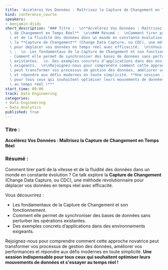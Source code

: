 ```yaml
---
title: 'Accélérez Vos Données : Maîtrisez la Capture de Changement en Temps Réel'
kind: conference_courte
speakers:
- benjamin-djidi
short_description: "### Titre :  \n**Accélérez Vos Données : Maîtrisez la Capture\
  \ de Changement en Temps Réel**  \n\n### Résumé :  \nComment tirer parti de la vitesse\
  \ et de la fluidité des données dans un monde en constante évolution ? Ce talk explore\
  \ la **Capture de Changement** (Change Data Capture, ou CDC), une méthode révolutionnaire\
  \ pour déplacer vos données en temps réel avec efficacité.  \n\nVous découvrirez\
  \ :  \n- Les fondamentaux de la Capture de Changement et son fonctionnement.  \n\
  - Comment elle permet de synchroniser des bases de données sans perturber les opérations\
  \ existantes.  \n- Des exemples concrets d’applications dans des environnements\
  \ exigeants.  \n\nRejoignez-nous pour comprendre comment cette approche novatrice\
  \ peut transformer vos processus de gestion des données, améliorer vos performances\
  \ et répondre aux défis modernes en toute simplicité. **Une session indispensable\
  \ pour tous ceux qui souhaitent optimiser leurs mouvements de données et s'essayer\
  \ au temps réel !**"
start_time: 09:00
track: Data Engineering
categories:
- Data Engineering
- Data Analytics
published: true
---
```


### Titre :  
**Accélérez Vos Données : Maîtrisez la Capture de Changement en Temps Réel**  

### Résumé :  
Comment tirer parti de la vitesse et de la fluidité des données dans un monde en constante évolution ? Ce talk explore la **Capture de Changement** (Change Data Capture, ou CDC), une méthode révolutionnaire pour déplacer vos données en temps réel avec efficacité.  

Vous découvrirez :  
- Les fondamentaux de la Capture de Changement et son fonctionnement.  
- Comment elle permet de synchroniser des bases de données sans perturber les opérations existantes.  
- Des exemples concrets d’applications dans des environnements exigeants.  

Rejoignez-nous pour comprendre comment cette approche novatrice peut transformer vos processus de gestion des données, améliorer vos performances et répondre aux défis modernes en toute simplicité. **Une session indispensable pour tous ceux qui souhaitent optimiser leurs mouvements de données et s'essayer au temps réel !**
